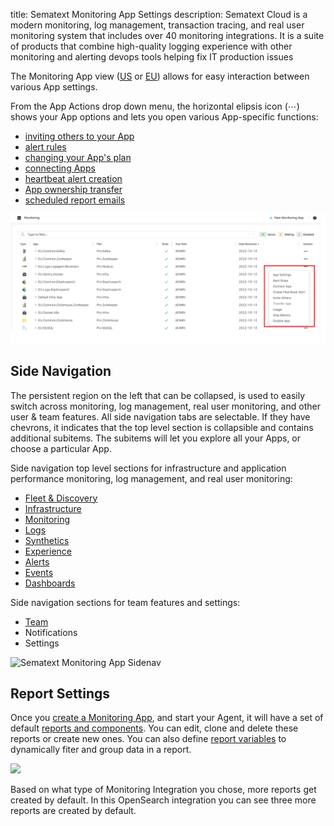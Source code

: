 title: Sematext Monitoring App Settings
description: Sematext Cloud is a modern monitoring, log management, transaction tracing, and real user monitoring system that includes over 40 monitoring integrations. It is a suite of products that combine high-quality logging experience with other monitoring and alerting devops tools helping fix IT production issues

The Monitoring App view ([US](https://apps.sematext.com/ui/monitoring) or [EU](https://apps.eu.sematext.com/ui/monitoring)) allows for easy interaction between various App settings.

From the App Actions drop down menu, the horizontal elipsis icon (⋯) shows your App options and lets you open various App-specific functions:

  - [inviting others to your App](https://sematext.com/docs/team/app-guests/)
  - [alert rules](../alerts)
  - [changing your App's plan](https://sematext.com/pricing/#infrastructure)
  - [connecting Apps](https://sematext.com/docs/guide/connected-apps/)
  - [heartbeat alert creation](https://sematext.com/docs/alerts/creating-heartbeat-alerts/)
  - [App ownership transfer](https://sematext.com/docs/team/transfer-apps/)
  - [scheduled report emails](https://sematext.com/docs/guide/scheduled-reports/)


![](../images/guide/monitoring/monitoring-app-actions.png)


## Side Navigation

The persistent region on the left that can be collapsed, is used to easily switch across monitoring, log management, real user monitoring, and other user & team features. All side navigation tabs are selectable. If they have chevrons, it indicates that the top level section is collapsible and contains additional subitems. The subitems will let you explore all your Apps, or choose a particular App.

Side navigation top level sections for infrastructure and application performance monitoring, log management, and real user monitoring:

- [Fleet & Discovery](https://sematext.com/docs/fleet/)
- [Infrastructure](https://sematext.com/docs/monitoring/infrastructure/)
- [Monitoring](https://sematext.com/docs/monitoring/)
- [Logs](https://sematext.com/docs/logs/)
- [Synthetics](https://sematext.com/docs/synthetics/)
- [Experience](https://sematext.com/docs/experience/)
- [Alerts](https://sematext.com/docs/alerts/)
- [Events](https://sematext.com/docs/events/)
- [Dashboards](https://sematext.com/docs/dashboards/)

Side navigation sections for team features and settings:

- [Team](https://sematext.com/docs/team/)
- Notifications
- Settings

![Sematext Monitoring App Sidenav](../images/guide/monitoring/left-side-navigation.png)

## Report Settings

Once you [create a Monitoring App](https://sematext.com/docs/monitoring/quick-start/#creating-a-monitoring-app), and start your Agent, it will have a set of default [reports and components](https://sematext.com/docs/monitoring/reports-and-components/). You can edit, clone and delete these reports or create new ones. You can also define [report variables](https://sematext.com/docs/dashboards/report-variables/) to dynamically fiter and group data in a report.

![](../images/guide/monitoring/report-menu.png)

Based on what type of Monitoring Integration you chose, more reports get created by default. In this OpenSearch integration you can see three more reports are created by default.


